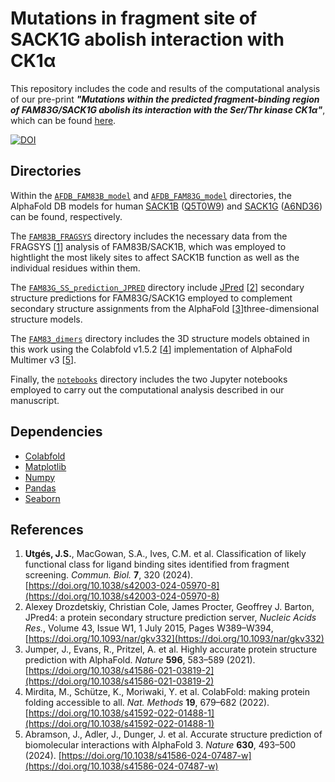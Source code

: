 # Mutations in fragment site of SACK1G abolish interaction with CK1α

This repository includes the code and results of the computational analysis of our pre-print **_"Mutations within the predicted fragment-binding region of FAM83G/SACK1G abolish its interaction with the Ser/Thr kinase CK1α"_**, which can be found [here]().

[![DOI](https://zenodo.org/badge/963186092.svg)](https://doi.org/10.5281/zenodo.15720596)

## Directories

Within the [`AFDB_FAM83B_model`](./AFDB_FAM83B_model) and [`AFDB_FAM83G_model`](./AFDB_FAM83G_model) directories, the AlphaFold DB models for human [SACK1B](https://alphafold.ebi.ac.uk/entry/Q5T0W9) ([Q5T0W9](https://www.uniprot.org/uniprotkb/Q5T0W9/entry)) and [SACK1G](https://alphafold.ebi.ac.uk/entry/A6ND36) ([A6ND36](https://www.uniprot.org/uniprotkb/A6ND36/entry)) can be found, respectively.

The [`FAM83B_FRAGSYS`](./FAM83B_FRAGSYS) directory includes the necessary data from the FRAGSYS [[1](https://doi.org/10.1038/s42003-024-05970-8)] analysis of FAM83B/SACK1B, which was employed to hightlight the most likely sites to affect SACK1B function as well as the individual residues within them.

The [`FAM83G_SS_prediction_JPRED`](./FAM83G_SS_prediction_JPRED) directory include [JPred](https://www.compbio.dundee.ac.uk/jpred/) [[2](https://doi.org/10.1093/nar/gkv332)] secondary structure predictions for FAM83G/SACK1G employed to complement secondary structure assignments from the AlphaFold [[3](https://doi.org/10.1038/s41586-021-03819-2)]three-dimensional structure models.

The [`FAM83_dimers`](./FAM83_dimers) directory includes the 3D structure models obtained in this work using the Colabfold v1.5.2 [[4](https://doi.org/10.1038/s41592-022-01488-1)] implementation of AlphaFold Multimer v3 [[5](https://doi.org/10.1038/s41586-024-07487-w)].

Finally, the [`notebooks`](./notebooks) directory includes the two Jupyter notebooks employed to carry out the computational analysis described in our manuscript.

## Dependencies

- [Colabfold](https://github.com/sokrypton/ColabFold)
- [Matplotlib](https://matplotlib.org/) 
- [Numpy](https://numpy.org/)
- [Pandas](https://pandas.pydata.org/) 
- [Seaborn](https://seaborn.pydata.org/) 

## References

1. **Utgés, J.S.**, MacGowan, S.A., Ives, C.M. et al. Classification of likely functional class for ligand binding sites identified from fragment screening. _Commun. Biol._ **7**, 320 (2024). [https://doi.org/10.1038/s42003-024-05970-8](https://doi.org/10.1038/s42003-024-05970-8)
2. Alexey Drozdetskiy, Christian Cole, James Procter, Geoffrey J. Barton, JPred4: a protein secondary structure prediction server, _Nucleic Acids Res._, Volume 43, Issue W1, 1 July 2015, Pages W389–W394, [https://doi.org/10.1093/nar/gkv332](https://doi.org/10.1093/nar/gkv332)
4. Jumper, J., Evans, R., Pritzel, A. et al. Highly accurate protein structure prediction with AlphaFold. _Nature_ **596**, 583–589 (2021). [https://doi.org/10.1038/s41586-021-03819-2](https://doi.org/10.1038/s41586-021-03819-2)
5. Mirdita, M., Schütze, K., Moriwaki, Y. et al. ColabFold: making protein folding accessible to all. _Nat. Methods_ **19**, 679–682 (2022). [https://doi.org/10.1038/s41592-022-01488-1](https://doi.org/10.1038/s41592-022-01488-1)
6. Abramson, J., Adler, J., Dunger, J. et al. Accurate structure prediction of biomolecular interactions with AlphaFold 3. _Nature_ **630**, 493–500 (2024). [https://doi.org/10.1038/s41586-024-07487-w](https://doi.org/10.1038/s41586-024-07487-w)
